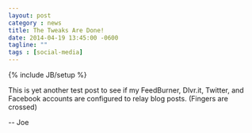 ```yaml
---
layout: post
category : news
title: The Tweaks Are Done!
date: 2014-04-19 13:45:00 -0600
tagline: ""
tags : [social-media]
---
```

{% include JB/setup %}

This is yet another test post to see if my FeedBurner, Dlvr.it, Twitter, and Facebook 
accounts are configured to relay blog posts. (Fingers are crossed)

-- Joe